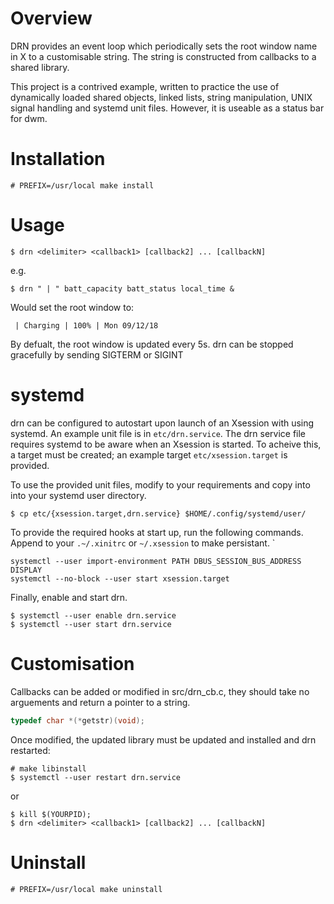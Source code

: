 # Overview

DRN provides an event loop which periodically sets the root window name in X to
a customisable string. The string is constructed from callbacks to a shared
library.

This project is a contrived example, written to practice the use of dynamically
loaded shared objects, linked lists, string manipulation, UNIX signal handling
and systemd unit files. However, it is useable as a status bar for dwm.

# Installation

```
# PREFIX=/usr/local make install
```

# Usage

```
$ drn <delimiter> <callback1> [callback2] ... [callbackN]
```

e.g.


```
$ drn " | " batt_capacity batt_status local_time &
```

Would set the root window to:

```
 | Charging | 100% | Mon 09/12/18
```

By defualt, the root window is updated every 5s.
drn can be stopped gracefully by sending SIGTERM or SIGINT

# systemd

drn can be configured to autostart upon launch of an Xsession with using
systemd. An example unit file is in `etc/drn.service`. The drn service file requires systemd to be aware when an Xsession is started. To acheive this, a target must be created; an example target `etc/xsession.target` is provided.

To use the provided unit files, modify to your requirements and copy into into your systemd user directory.

```
$ cp etc/{xsession.target,drn.service} $HOME/.config/systemd/user/
```

To provide the required hooks at start up, run the following commands. Append to your `.~/.xinitrc` or `~/.xsession` to make persistant.
`

```
systemctl --user import-environment PATH DBUS_SESSION_BUS_ADDRESS DISPLAY
systemctl --no-block --user start xsession.target
```

Finally, enable and start drn.

```
$ systemctl --user enable drn.service
$ systemctl --user start drn.service
```

Customisation
=============

Callbacks can be added or modified in src/drn_cb.c, they should take no
arguements and return a pointer to a string.

``` c
typedef char *(*getstr)(void);
```

Once modified, the updated library must be updated and installed and drn restarted:

```
# make libinstall
$ systemctl --user restart drn.service
```

or

```
$ kill $(YOURPID);
$ drn <delimiter> <callback1> [callback2] ... [callbackN]
```

# Uninstall

```
# PREFIX=/usr/local make uninstall
```










